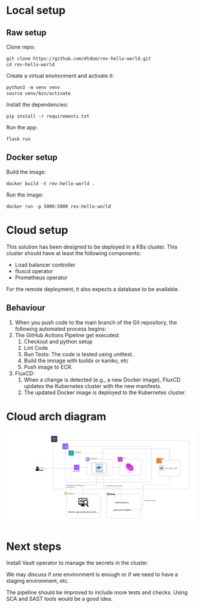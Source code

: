 # Local setup

## Raw setup

Clone repo:
```
git clone https://github.com/dtdom/rev-hello-world.git
cd rev-hello-world

```

Create a virtual environment and activate it:
```
python3 -m venv venv
source venv/bin/activate
```
Install the dependencies:
```
pip install -r requirements.txt
```

Run the app:
```
flask run
```

## Docker setup

Build the image:
```
docker build -t rev-hello-world .
``` 

Run the image:
```
docker run -p 5000:5000 rev-hello-world
``` 

# Cloud setup

This solution has been designed to be deployed in a K8s cluster. 
This cluster should have at least the following components:

- Load balancer controller
- fluxcd operator
- Prometheus operator

For the remote deployment, it also expects a database to be available.

## Behaviour
1. When you push code to the main branch of the Git repository, the following automated process begins:
2. The GitHub Actions Pipeline get executed:
    1. Checkout and python setup
    2. Lint Code
    3. Run Tests: The code is tested using unittest.
    4. Build the imnage with buildx or kaniko, etc
    5. Push image to ECR.
3. FluxCD:
    1. When a change is detected (e.g., a new Docker image), FluxCD updates the Kubernetes cluster with the new manifests.
    2. The updated Docker image is deployed to the Kubernetes cluster.


# Cloud arch diagram

![Diagram](diagram.png)


# Next steps

Install Vault operator to manage the secrets in the cluster.

We may discuss if one environment is enough or if we need to have a staging environment, etc.

The pipeline should be improved to include more tests and checks. Using SCA and SAST tools would be a good idea.